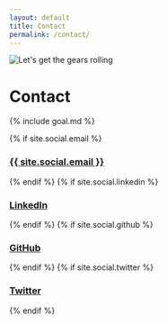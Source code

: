 ```yaml
---
layout: default
title: Contact
permalink: /contact/
---
```


<img src="{{ site.url }}/assets/contact-small.png" alt="Let's get the gears rolling" class="contact-gear" />

# Contact 

{% include goal.md %}

{% if site.social.email %}
  <h3>
    <a href="mailto:{{ site.social.email }}" title="Email">
      <span class="icon icon-at"></span>
      {{ site.social.email }}
    </a>
  </h3>
{% endif %}
{% if site.social.linkedin %}
  <h3>
    <a href="https://www.linkedin.com/in/{{ site.social.linkedin }}" target="_blank" title="LinkedIn">
      <span class="icon icon-social-linkedin"></span>
      LinkedIn
    </a>
  </h3>
{% endif %}
{% if site.social.github %}
  <h3>
    <a href="https://github.com/{{ site.social.github }}" target="_blank" title="GitHub">
      <span class="icon icon-social-github"></span>
      GitHub
    </a>
  </h3>
{% endif %}
{% if site.social.twitter %}
  <h3>
    <a href="https://twitter.com/{{ site.social.twitter }}" target="_blank" title="Twitter">
      <span class="icon icon-social-twitter"></span>
      Twitter
    </a>
  </h3>
{% endif %}

